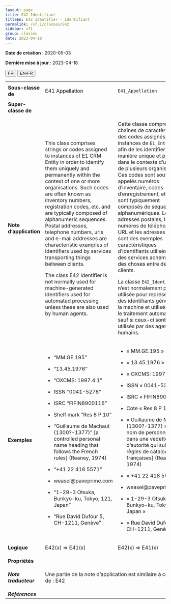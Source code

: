 ```yaml
---
layout: page
title: E42 Identifiant
titleEn: E42 Identifier - Identifiant
permalink: /v7.1/classes/E42
sidebar: v71
group: classes
date: 2023-04-18
---
```


**Date de création** : 2020-05-03

**Dernière mise à jour** : 2023-04-18

<div class="lang-buttons">
  <button id="fr" class="activate">FR</button>
  <button id="en-fr">EN-FR</button>
</div>

<table>
<tbody>
<tr>
<td><strong>Sous-classe de</strong></td>
<td class="en">
<p>E41 Appellation</p>
</td>
<td>
<p><code class="language-plaintext highlighter-rouge">E41_Appellation</code></p>
</td>
</tr>
<tr>
<td><strong>Super-classe de</strong></td>
<td class="en">
</td>
<td>
</td>
</tr>
<tr>
<td><strong>Note d’application</strong></td>
<td class="en">
<p>This class comprises strings or codes assigned to instances of E1 CRM Entity in order to identify them uniquely and permanently within the context of one or more organisations. Such codes are often known as inventory numbers, registration codes, etc. and are typically composed of alphanumeric sequences. Postal addresses, telephone numbers, urls and e-mail addresses are characteristic examples of identifiers used by services transporting things between clients.</p>
<p>The class E42 Identifier is not normally used for machine-generated identifiers used for automated processing unless these are also used by human agents.</p>
</td>
<td>
<p>Cette classe comprend des chaînes de caractères ou des codes assignés à des instances de <code class="language-plaintext highlighter-rouge">E1_Entité_CRM</code> afin de les identifier de manière unique et pérenne dans le contexte d’une ou de plusieurs organisations. Ces codes sont souvent appelés numéros d’inventaire, codes d’enregistrement, etc. et sont typiquement composés de séquences alphanumériques. Les adresses postales, les numéros de téléphone, les URL et les adresses courriel sont des exemples caractéristiques d’identifiants utilisés par des services acheminant des choses entre des clients. </p>
<p>La classe <code class="language-plaintext highlighter-rouge">E42_Identifiant</code> n’est normalement pas utilisée pour représenter des identifiants générés par la machine et utilisés pour le traitement automatisé, sauf si ceux-ci sont aussi utilisés par des agents humains. </p>
</td>
</tr>
<tr>
<td><strong>Exemples</strong></td>
<td class="en">
<ul>
<li><p>“MM.GE.195”</p>
</li>
<li><p>“13.45.1976”</p>
</li>
<li><p>“OXCMS: 1997.4.1”</p>
</li>
<li><p>ISSN “0041-5278”</p>
</li>
<li><p>ISRC “FIFIN8900116”</p>
</li>
<li><p>Shelf mark “Res 8 P 10”</p>
</li>
<li><p>“Guillaume de Machaut (1300?-1377)” [a controlled personal name heading that follows the French rules] (Reaney, 1974)</p>
</li>
<li><p>“+41 22 418 5571”</p>
</li>
<li><p>weasel@paveprime.com</p>
</li>
<li><p>“1-29-3 Otsuka, Bunkyo-ku, Tokyo, 121, Japan”</p>
</li>
<li><p>“Rue David Dufour 5, CH-1211, Genève”</p>
</li>
</ul>
</td>
<td>
<ul>
<li><p>« MM.GE.195 »</p>
</li>
<li><p>« 13.45.1976 »</p>
</li>
<li><p>« OXCMS: 1997.4.1 »</p>
</li>
<li><p>ISSN « 0041-5278 »</p>
</li>
<li><p>ISRC « FIFIN8900116 »</p>
</li>
<li><p>Cote « Res 8 P 10 »</p>
</li>
<li><p>« Guillaume de Machaut (1300?-1377) » [un nom de personne utilisé dans une vedette d’autorité qui suit les règles de catalogage françaises] (Reaney, 1974)</p>
</li>
<li><p>« +41 22 418 5571 »</p>
</li>
<li><p>weasel@paveprime.com</p>
</li>
<li><p>« 1-29-3 Otsuka, Bunkyo-ku, Tokyo, 121, Japan »</p>
</li>
<li><p>« Rue David Dufour 5, CH-1211, Genève »</p>
</li>
</ul>
</td>
</tr>
<tr>
<td><strong>Logique</strong></td>
<td class="en">
<p>E42(x) ⇒ E41(x)</p>
</td>
<td>
<p>E42(x) ⇒ E41(x)</p>
</td>
</tr>
<tr>
<td><strong>Propriétés</strong></td>
<td class="en">
</td>
<td>
</td>
</tr>
<tr>
<td><strong><em>Note traducteur</em></strong></td>
<td colspan="2">
<p>Une partie de la note d’application est similaire à celle(s) de : E42</p>
</td>
</tr>
<tr>
<td><strong><em>Références</em></strong></td>
<td colspan="2">
<p><em></em></p>
</td>
</tr>
</tbody>
</table>

				